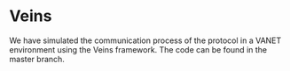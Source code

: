 # Veins
We have simulated the communication process of the protocol in a VANET environment using the Veins framework.
The code can be found in the master branch.
